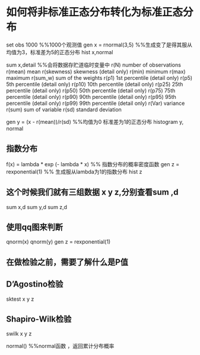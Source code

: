 # 如何将非标准正态分布转化为标准正态分布

set obs 1000 %%1000个观测值
gen x = rnormal(3,5) %%生成变了是得其服从均值为3，标准差为5的正态分布
hist x,normal

sum x,detail  %%会将数据存贮道临时变量中
      r(N)           number of observations
      r(mean)        mean
      r(skewness)    skewness (detail only)
      r(min)         minimum
      r(max)         maximum
      r(sum_w)       sum of the weights
      r(p1)          1st percentile (detail only)
      r(p5)          5th percentile (detail only)
      r(p10)         10th percentile (detail only)
      r(p25)         25th percentile (detail only)
      r(p50)         50th percentile (detail only)
      r(p75)         75th percentile (detail only)
      r(p90)         90th percentile (detail only)
      r(p95)         95th percentile (detail only)
      r(p99)         99th percentile (detail only)
      r(Var)         variance
      r(sum)         sum of variable
      r(sd)          standard deviation

gen y = (x - r(mean))/r(sd)  %%均值为0 标准差为1的正态分布
histogram y, normal

## 指数分布
f(x) = lambda * exp (- lambda * x)  %% 指数分布的概率密度函数
gen z =  rexponential(1) %% 生成服从lambda为1的指数分布
hist z

## 这个时候我们就有三组数据 x y z,分别查看sum ,d
sum x,d
sum y,d
sum z,d


## 使用qq图来判断
qnorm(x)
qnorm(y)
gen z = rexponential(1)

## 在做检验之前，需要了解什么是P值


## D’Agostino检验
sktest x y z 


## Shapiro-Wilk检验
swilk x y z

normal() %%normal函数 ，返回累计分布概率